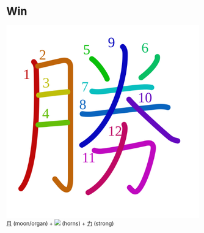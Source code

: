 # Win
![勝](../kanji-colorize/52dd.svg)
[月](月.md) (moon/organ) + ![](http://www.kanjidamage.com/assets/radsmall/horny-heaven-c832b639909cf24b66590586a72d133ab77757661f28ae15df37c5a77e06cc8e.jpg) (horns) + [力](力.md) (strong) 